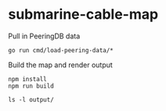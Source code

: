 # submarine-cable-map

Pull in PeeringDB data
```
go run cmd/load-peering-data/*
```

Build the map and render output
```
npm install
npm run build
```

```
ls -l output/
```
